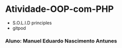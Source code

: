 # Atividade-OOP-com-PHP

* S.O.L.I.D principles
* gitpod

### Aluno: Manuel Eduardo Nascimento Antunes